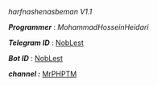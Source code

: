 *harfnashenasbeman V1.1*

***Programmer*** : _MohammadHosseinHeidari_


***Telegram ID*** : [NobLest](http://telegram.me/oOosobhanoOo)

***Bot ID*** : [NobLest](http://telegram.me/textnashenasbot)

***channel :*** [MrPHPTM](https://telegram.me/nashenasharf0)
 

